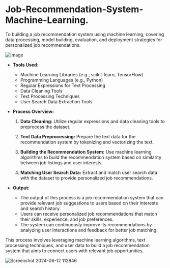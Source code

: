 # Job-Recommendation-System-Machine-Learning.
 To building a job recommendation system using machine learning, covering data processing, model building, evaluation, and deployment strategies for personalized job recommendations.  

 ![image](https://github.com/Bagyalakshmi1429/Job-Recommendation-System-Machine-Learning./assets/142560918/0e543a0f-9958-4076-a3eb-d8248b4abc0e)


- **Tools Used:**
  - Machine Learning Libraries (e.g., scikit-learn, TensorFlow)
  - Programming Languages (e.g., Python)
  - Regular Expressions for Text Processing
  - Data Cleaning Tools
  - Text Processing Techniques
  - User Search Data Extraction Tools

- **Process Overview:**
  1. **Data Cleaning:** Utilize regular expressions and data cleaning tools to preprocess the dataset.
   
  2. **Text Data Preprocessing:** Prepare the text data for the recommendation system by tokenizing and vectorizing the text.
   
  3. **Building the Recommendation System:** Use machine learning algorithms to build the recommendation system based on similarity between job listings and user interests.
   
  4. **Matching User Search Data:** Extract and match user search data with the dataset to provide personalized job recommendations.
  
- **Output:**
  - The output of this process is a job recommendation system that can provide relevant job suggestions to users based on their interests and search history.
  - Users can receive personalized job recommendations that match their skills, experience, and job preferences.
  - The system can continuously improve its recommendations by analyzing user interactions and feedback for better job matching.

This process involves leveraging machine learning algorithms, text processing techniques, and user data to build a job recommendation system that aims to connect users with relevant job opportunities.  

![Screenshot 2024-06-12 112846](https://github.com/Bagyalakshmi1429/Job-Recommendation-System-Machine-Learning./assets/142560918/0bae82c8-f86d-49cc-87dc-5fe7e129f620)
